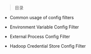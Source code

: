 
> 目录

- Common usage of config filters

- Environment Variable Config Filter

- External Process Config Filter

- Hadoop Credential Store Config Filter
